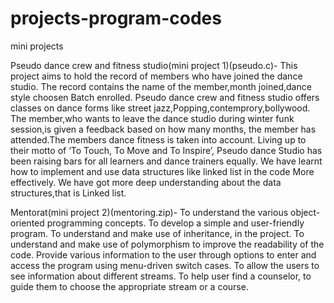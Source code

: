 # projects-program-codes
mini projects

Pseudo dance crew and fitness studio(mini project 1)(pseudo.c)-
This project aims to hold the record of members who have joined the dance studio.
The record contains the name of the member,month joined,dance style choosen
Batch enrolled.
Pseudo dance crew and fitness studio offers classes on dance forms like street
jazz,Popping,contemprory,bollywood.
The member,who wants to leave the dance studio during winter funk session,is given a
feedback based on how many months, the member has attended.The members dance fitness is
taken into account.
Living up to their motto of ‘To Touch, To Move and To Inspire’, Pseudo dance
Studio has been raising bars for all learners and dance trainers equally.
We have learnt how to implement and use data structures like linked list in the code
More effectively. We have got more deep understanding about the data structures,that is
Linked list.

Mentorat(mini project 2)(mentoring.zip)-
To understand the various object-oriented programming concepts.
To develop a simple and user-friendly program.
To understand and make use of inheritance, in the project.
To understand and make use of polymorphism to improve the readability of the code.
Provide  various  information  to  the  user  through  options  to  enter  and  access  the program using menu-driven switch cases.
To allow the users to see information about different streams.
To  help  user  find  a  counselor,  to  guide  them  to  choose  the  appropriate  stream  or  a course.



